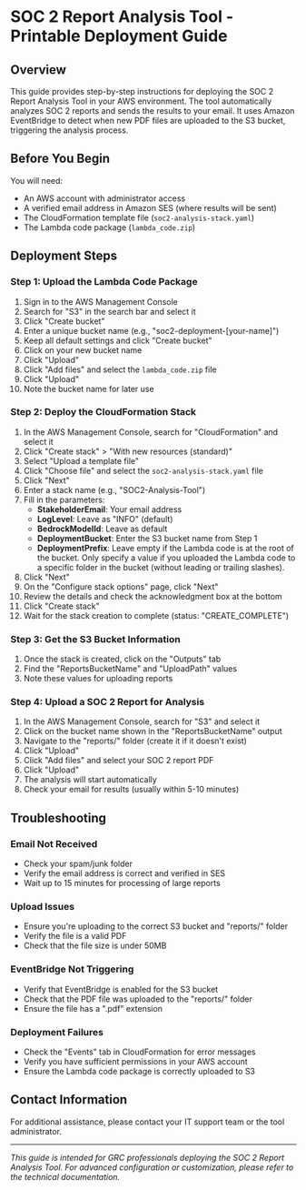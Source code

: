 # SOC 2 Report Analysis Tool - Printable Deployment Guide

## Overview

This guide provides step-by-step instructions for deploying the SOC 2 Report Analysis Tool in your AWS environment. The tool automatically analyzes SOC 2 reports and sends the results to your email. It uses Amazon EventBridge to detect when new PDF files are uploaded to the S3 bucket, triggering the analysis process.

## Before You Begin

You will need:
- An AWS account with administrator access
- A verified email address in Amazon SES (where results will be sent)
- The CloudFormation template file (`soc2-analysis-stack.yaml`)
- The Lambda code package (`lambda_code.zip`)

## Deployment Steps

### Step 1: Upload the Lambda Code Package

1. Sign in to the AWS Management Console
2. Search for "S3" in the search bar and select it
3. Click "Create bucket"
4. Enter a unique bucket name (e.g., "soc2-deployment-[your-name]")
5. Keep all default settings and click "Create bucket"
6. Click on your new bucket name
7. Click "Upload"
8. Click "Add files" and select the `lambda_code.zip` file
9. Click "Upload"
10. Note the bucket name for later use

### Step 2: Deploy the CloudFormation Stack

1. In the AWS Management Console, search for "CloudFormation" and select it
2. Click "Create stack" > "With new resources (standard)"
3. Select "Upload a template file"
4. Click "Choose file" and select the `soc2-analysis-stack.yaml` file
5. Click "Next"
6. Enter a stack name (e.g., "SOC2-Analysis-Tool")
7. Fill in the parameters:
   - **StakeholderEmail**: Your email address
   - **LogLevel**: Leave as "INFO" (default)
   - **BedrockModelId**: Leave as default
   - **DeploymentBucket**: Enter the S3 bucket name from Step 1
   - **DeploymentPrefix**: Leave empty if the Lambda code is at the root of the bucket. Only specify a value if you uploaded the Lambda code to a specific folder in the bucket (without leading or trailing slashes).
8. Click "Next"
9. On the "Configure stack options" page, click "Next"
10. Review the details and check the acknowledgment box at the bottom
11. Click "Create stack"
12. Wait for the stack creation to complete (status: "CREATE_COMPLETE")

### Step 3: Get the S3 Bucket Information

1. Once the stack is created, click on the "Outputs" tab
2. Find the "ReportsBucketName" and "UploadPath" values
3. Note these values for uploading reports

### Step 4: Upload a SOC 2 Report for Analysis

1. In the AWS Management Console, search for "S3" and select it
2. Click on the bucket name shown in the "ReportsBucketName" output
3. Navigate to the "reports/" folder (create it if it doesn't exist)
4. Click "Upload"
5. Click "Add files" and select your SOC 2 report PDF
6. Click "Upload"
7. The analysis will start automatically
8. Check your email for results (usually within 5-10 minutes)

## Troubleshooting

### Email Not Received
- Check your spam/junk folder
- Verify the email address is correct and verified in SES
- Wait up to 15 minutes for processing of large reports

### Upload Issues
- Ensure you're uploading to the correct S3 bucket and "reports/" folder
- Verify the file is a valid PDF
- Check that the file size is under 50MB

### EventBridge Not Triggering
- Verify that EventBridge is enabled for the S3 bucket
- Check that the PDF file was uploaded to the "reports/" folder
- Ensure the file has a ".pdf" extension

### Deployment Failures
- Check the "Events" tab in CloudFormation for error messages
- Verify you have sufficient permissions in your AWS account
- Ensure the Lambda code package is correctly uploaded to S3

## Contact Information

For additional assistance, please contact your IT support team or the tool administrator.

---

*This guide is intended for GRC professionals deploying the SOC 2 Report Analysis Tool. For advanced configuration or customization, please refer to the technical documentation.* 